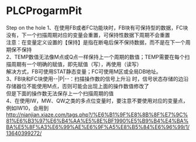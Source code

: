 # PLCProgarmPit
Step on the hole
1、在使用FB或者FC功能块时，FB块有可保持型的数据，FC块没有，下一个扫描周期对应的变量会重置，可保持性数据下周期不会重置  
  注意：在变量定义设置的【保持】是指在断电后保不保持数据，而不是在下一个周期保不保持  
2、TEMP数值无法像M点或Q点一样保持上一个周期的数值；TEMP需要在每个扫描周期有一个明确的赋值，即先赋值（写），再使用（读写）  
  解决方式，FB可使用STAT静态变量；FC可使用M区或全局DB地址。  
3、FB块和FC块使用--|P|--：扫描操作数的信号上升沿 时，信号状态存储的边沿存储器位不能使用M点，否则可能会出现上面的操作数值修改了  
  但是下面的操作数无法保存上一个扫描周期的值  
4、在使用IW，MW、QW之类的多点位变量时，要注意不要使用对应的变量点，例如IW10，会用到  
http://nianjian.xiaze.com/tags.php?/%E6%B1%9F%E8%8B%8F%E7%9C%81%E6%B3%97%E6%B4%AA%E5%8E%BF1990%E5%B9%B4%E4%BA%BA%E5%8F%A3%E6%99%AE%E6%9F%A5%E8%B5%84%E6%96%99/1/13640399272/
